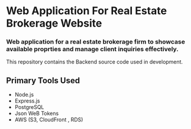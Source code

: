 # Web Application For Real Estate Brokerage Website


### Web application for a real estate brokerage firm to showcase available proprties and manage client inquiries effectively.

This repository contains the Backend source code used in development.


## Primary Tools Used
- Node.js
- Express.js
- PostgreSQL
- Json WeB Tokens
- AWS (S3, CloudFront , RDS)
